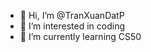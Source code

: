 - 👋 Hi, I’m @TranXuanDatP
- 👀 I’m interested in coding
- 🌱 I’m currently learning CS50

<!---
TranXuanDatP/TranXuanDatP is a ✨ special ✨ repository because its `README.md` (this file) appears on your GitHub profile.
You can click the Preview link to take a look at your changes.
--->
